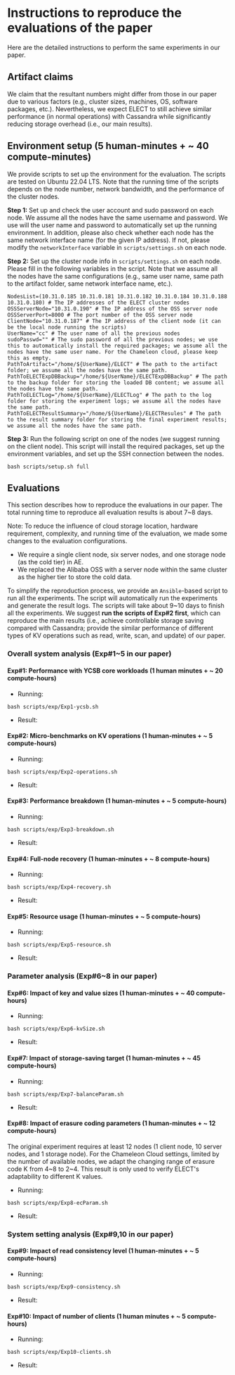 # Instructions to reproduce the evaluations of the paper

Here are the detailed instructions to perform the same experiments in our paper.

## Artifact claims

We claim that the resultant numbers might differ from those in our paper due to various factors (e.g., cluster sizes, machines, OS, software packages, etc.). Nevertheless, we expect ELECT to still achieve similar performance (in normal operations) with Cassandra while significantly reducing storage overhead (i.e., our main results).

## Environment setup (5 human-minutes + ~ 40 compute-minutes)

We provide scripts to set up the environment for the evaluation. The scripts are tested on Ubuntu 22.04 LTS. Note that the running time of the scripts depends on the node number, network bandwidth, and the performance of the cluster nodes.

**Step 1:** Set up and check the user account and sudo password on each node. We assume all the nodes have the same username and password. We use will the user name and password to automatically set up the running environment. In addition, please also check whether each node has the same network interface name (for the given IP address). If not, please modify the `networkInterface` variable in `scripts/settings.sh` on each node.

**Step 2:** Set up the cluster node info in `scripts/settings.sh` on each node. Please fill in the following variables in the script. Note that we assume all the nodes have the same configurations (e.g., same user name, same path to the artifact folder, same network interface name, etc.).

```shell
NodesList=(10.31.0.185 10.31.0.181 10.31.0.182 10.31.0.184 10.31.0.188 10.31.0.180) # The IP addresses of the ELECT cluster nodes
OSSServerNode="10.31.0.190" # The IP address of the OSS server node
OSSServerPort=8000 # The port number of the OSS server node
ClientNode="10.31.0.187" # The IP address of the client node (it can be the local node running the scripts)
UserName="cc" # The user name of all the previous nodes
sudoPasswd="" # The sudo password of all the previous nodes; we use this to automatically install the required packages; we assume all the nodes have the same user name. For the Chameleon cloud, please keep this as empty.
PathToArtifact="/home/${UserName}/ELECT" # The path to the artifact folder; we assume all the nodes have the same path.
PathToELECTExpDBBackup="/home/${UserName}/ELECTExpDBBackup" # The path to the backup folder for storing the loaded DB content; we assume all the nodes have the same path.
PathToELECTLog="/home/${UserName}/ELECTLog" # The path to the log folder for storing the experiment logs; we assume all the nodes have the same path.
PathToELECTResultSummary="/home/${UserName}/ELECTResules" # The path to the result summary folder for storing the final experiment results; we assume all the nodes have the same path. 
```

**Step 3:** Run the following script on one of the nodes (we suggest running on the client node). This script will install the required packages, set up the environment variables, and set up the SSH connection between the nodes.

```shell
bash scripts/setup.sh full
```

## Evaluations

This section describes how to reproduce the evaluations in our paper. The total running time to reproduce all evaluation results is about 7~8 days.

Note: To reduce the influence of cloud storage location, hardware requirement, complexity, and running time of the evaluation, we made some changes to the evaluation configurations.

* We require a single client node, six server nodes, and one storage node (as the cold tier) in AE.
* We replaced the Alibaba OSS with a server node within the same cluster as the higher tier to store the cold data.

To simplify the reproduction process, we provide an `Ansible`-based script to run all the experiments. The script will automatically run the experiments and generate the result logs. The scripts will take about 9~10 days to finish all the experiments. We suggest **run the scripts of Exp#2 first**, which can reproduce the main results (i.e., achieve controllable storage saving compared with Cassandra; provide the similar performance of different types of KV operations such as read, write, scan, and update) of our paper.

### Overall system analysis (Exp#1~5 in our paper)

#### Exp#1: Performance with YCSB core workloads (1 human minutes + ~ 20 compute-hours)

* Running:

```shell
bash scripts/exp/Exp1-ycsb.sh
```

* Result:


#### Exp#2: Micro-benchmarks on KV operations (1 human-minutes + ~ 5 compute-hours)

* Running:

```shell
bash scripts/exp/Exp2-operations.sh
```

* Result:

#### Exp#3: Performance breakdown (1 human-minutes + ~ 5 compute-hours)

* Running:

```shell
bash scripts/exp/Exp3-breakdown.sh
```

* Result:


#### Exp#4: Full-node recovery (1 human-minutes + ~ 8 compute-hours)

* Running:

```shell
bash scripts/exp/Exp4-recovery.sh
```

* Result:


#### Exp#5: Resource usage (1 human-minutes + ~ 5 compute-hours)

* Running:

```shell
bash scripts/exp/Exp5-resource.sh
```

* Result:


### Parameter analysis (Exp#6~8 in our paper)

#### Exp#6: Impact of key and value sizes (1 human-minutes + ~ 40 compute-hours)

* Running:

```shell
bash scripts/exp/Exp6-kvSize.sh
```

* Result:


#### Exp#7: Impact of storage-saving target (1 human-minutes + ~ 45 compute-hours)

* Running:

```shell
bash scripts/exp/Exp7-balanceParam.sh
```

* Result:


#### Exp#8: Impact of erasure coding parameters (1 human-minutes + ~ 12 compute-hours)

The original experiment requires at least 12 nodes (1 client node, 10 server nodes, and 1 storage node). For the Chameleon Cloud settings, limited by the number of available nodes, we adapt the changing range of erasure code K from 4~8 to 2~4. This result is only used to verify ELECT's adaptability to different K values.


* Running:

```shell
bash scripts/exp/Exp8-ecParam.sh
```

* Result:


### System setting analysis (Exp#9,10 in our paper)

#### Exp#9: Impact of read consistency level (1 human-minutes + ~ 5 compute-hours)

* Running:

```shell
bash scripts/exp/Exp9-consistency.sh
```

* Result:


#### Exp#10: Impact of number of clients (1 human minutes + ~ 5 compute-hours)

* Running:

```shell
bash scripts/exp/Exp10-clients.sh
```

* Result:

